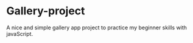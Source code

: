 # Gallery-project
A nice and simple gallery app project to practice my beginner skills with javaScript.
